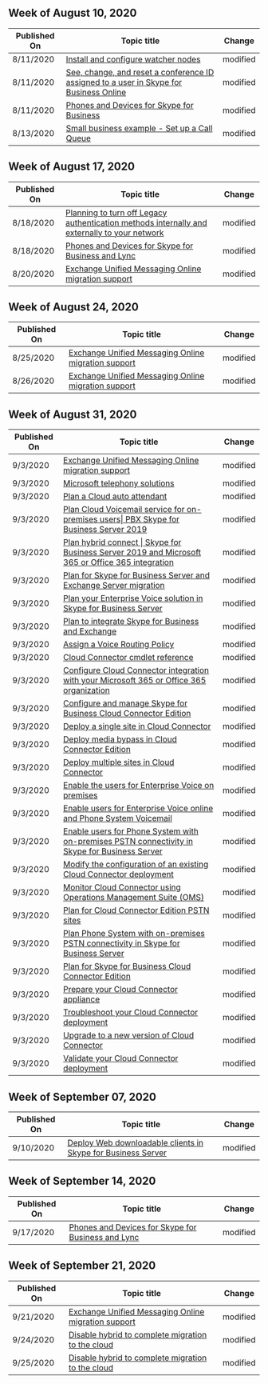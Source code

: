 <!-- This file is generated automatically each week. Changes made to this file will be overwritten.-->



## Week of August 10, 2020


| Published On |Topic title | Change |
|------|------------|--------|
| 8/11/2020 | [Install and configure watcher nodes](/SkypeForBusiness/tools/watcher-nodes-2019) | modified |
| 8/11/2020 | [See, change, and reset a conference ID assigned to a user in Skype for Business Online](/SkypeForBusiness/audio-conferencing-in-office-365/see-change-and-reset-a-conference-id-assigned-to-a-user) | modified |
| 8/11/2020 | [Phones and Devices for Skype for Business](/SkypeForBusiness/certification/devices-ip-phones) | modified |
| 8/13/2020 | [Small business example - Set up a Call Queue](/SkypeForBusiness/what-is-phone-system-in-office-365/tutorial-cq) | modified |


## Week of August 17, 2020


| Published On |Topic title | Change |
|------|------------|--------|
| 8/18/2020 | [Planning to turn off Legacy authentication methods internally and externally to your network](/SkypeForBusiness/plan-your-deployment/modern-authentication/turn-on-modern-auth) | modified |
| 8/18/2020 | [Phones and Devices for Skype for Business and Lync](/SkypeForBusiness/certification/devices-usb-devices) | modified |
| 8/20/2020 | [Exchange Unified Messaging Online migration support](/SkypeForBusiness/plan/exchange-unified-messaging-online-migration-support) | modified |


## Week of August 24, 2020


| Published On |Topic title | Change |
|------|------------|--------|
| 8/25/2020 | [Exchange Unified Messaging Online migration support](/SkypeForBusiness/plan/exchange-unified-messaging-online-migration-support) | modified |
| 8/26/2020 | [Exchange Unified Messaging Online migration support](/SkypeForBusiness/plan/exchange-unified-messaging-online-migration-support) | modified |


## Week of August 31, 2020


| Published On |Topic title | Change |
|------|------------|--------|
| 9/3/2020 | [Exchange Unified Messaging Online migration support](/SkypeForBusiness/plan/exchange-unified-messaging-online-migration-support) | modified |
| 9/3/2020 | [Microsoft telephony solutions](/SkypeForBusiness/hybrid/msft-telephony-solutions) | modified |
| 9/3/2020 | [Plan a Cloud auto attendant](/SkypeForBusiness/hybrid/plan-cloud-auto-attendant) | modified |
| 9/3/2020 | [Plan Cloud Voicemail service for on-premises users\| PBX Skype for Business Server 2019](/SkypeForBusiness/hybrid/plan-cloud-voicemail) | modified |
| 9/3/2020 | [Plan hybrid connect \| Skype for Business Server 2019 and Microsoft 365 or Office 365 integration](/SkypeForBusiness/hybrid/plan-hybrid-connectivity) | modified |
| 9/3/2020 | [Plan for Skype for Business Server and Exchange Server migration](/SkypeForBusiness/hybrid/plan-um-migration) | modified |
| 9/3/2020 | [Plan your Enterprise Voice solution in Skype for Business Server](/SkypeForBusiness/plan-your-deployment/enterprise-voice-solution/enterprise-voice-solution) | modified |
| 9/3/2020 | [Plan to integrate Skype for Business and Exchange](/SkypeForBusiness/plan-your-deployment/integrate-with-exchange/integrate-with-exchange) | modified |
| 9/3/2020 | [Assign a Voice Routing Policy](/SkypeForBusiness/skype-for-business-hybrid-solutions/plan-your-phone-system-cloud-pbx-solution/assign-a-voice-routing-policy) | modified |
| 9/3/2020 | [Cloud Connector cmdlet reference](/SkypeForBusiness/skype-for-business-hybrid-solutions/plan-your-phone-system-cloud-pbx-solution/cloud-connector-cmdlet-reference) | modified |
| 9/3/2020 | [Configure Cloud Connector integration with your Microsoft 365 or Office 365 organization](/SkypeForBusiness/skype-for-business-hybrid-solutions/plan-your-phone-system-cloud-pbx-solution/configure-cloud-connector-integration-with-your-office-365-tenant) | modified |
| 9/3/2020 | [Configure and manage Skype for Business Cloud Connector Edition](/SkypeForBusiness/skype-for-business-hybrid-solutions/plan-your-phone-system-cloud-pbx-solution/configure-skype-for-business-cloud-connector-edition) | modified |
| 9/3/2020 | [Deploy a single site in Cloud Connector](/SkypeForBusiness/skype-for-business-hybrid-solutions/plan-your-phone-system-cloud-pbx-solution/deploy-a-single-site-in-cloud-connector) | modified |
| 9/3/2020 | [Deploy media bypass in Cloud Connector Edition](/SkypeForBusiness/skype-for-business-hybrid-solutions/plan-your-phone-system-cloud-pbx-solution/deploy-media-bypass-in-cloud-connector) | modified |
| 9/3/2020 | [Deploy multiple sites in Cloud Connector](/SkypeForBusiness/skype-for-business-hybrid-solutions/plan-your-phone-system-cloud-pbx-solution/deploy-multiple-sites-in-cloud-connector) | modified |
| 9/3/2020 | [Enable the users for Enterprise Voice on premises](/SkypeForBusiness/skype-for-business-hybrid-solutions/plan-your-phone-system-cloud-pbx-solution/enable-the-users-for-enterprise-voice-on-premises) | modified |
| 9/3/2020 | [Enable users for Enterprise Voice online and Phone System Voicemail](/SkypeForBusiness/skype-for-business-hybrid-solutions/plan-your-phone-system-cloud-pbx-solution/enable-users-for-enterprise-voice-online-and-phone-system-voicemail) | modified |
| 9/3/2020 | [Enable users for Phone System with on-premises PSTN connectivity in Skype for Business Server](/SkypeForBusiness/skype-for-business-hybrid-solutions/plan-your-phone-system-cloud-pbx-solution/enable-users-for-phone-system) | modified |
| 9/3/2020 | [Modify the configuration of an existing Cloud Connector deployment](/SkypeForBusiness/skype-for-business-hybrid-solutions/plan-your-phone-system-cloud-pbx-solution/modify-the-configuration-of-an-existing-cloud-connector-deployment) | modified |
| 9/3/2020 | [Monitor Cloud Connector using Operations Management Suite (OMS)](/SkypeForBusiness/skype-for-business-hybrid-solutions/plan-your-phone-system-cloud-pbx-solution/monitor-cloud-connector-using-operations-management-suite-oms) | modified |
| 9/3/2020 | [Plan for Cloud Connector Edition PSTN sites](/SkypeForBusiness/skype-for-business-hybrid-solutions/plan-your-phone-system-cloud-pbx-solution/plan-for-cloud-connector-edition-pstn-sites) | modified |
| 9/3/2020 | [Plan Phone System with on-premises PSTN connectivity in Skype for Business Server](/SkypeForBusiness/skype-for-business-hybrid-solutions/plan-your-phone-system-cloud-pbx-solution/plan-phone-system-with-on-premises-pstn-connectivity) | modified |
| 9/3/2020 | [Plan for Skype for Business Cloud Connector Edition](/SkypeForBusiness/skype-for-business-hybrid-solutions/plan-your-phone-system-cloud-pbx-solution/plan-skype-for-business-cloud-connector-edition) | modified |
| 9/3/2020 | [Prepare your Cloud Connector appliance](/SkypeForBusiness/skype-for-business-hybrid-solutions/plan-your-phone-system-cloud-pbx-solution/prepare-your-cloud-connector-appliance) | modified |
| 9/3/2020 | [Troubleshoot your Cloud Connector deployment](/SkypeForBusiness/skype-for-business-hybrid-solutions/plan-your-phone-system-cloud-pbx-solution/troubleshoot-your-cloud-connector-deployment) | modified |
| 9/3/2020 | [Upgrade to a new version of Cloud Connector](/SkypeForBusiness/skype-for-business-hybrid-solutions/plan-your-phone-system-cloud-pbx-solution/upgrade-to-a-new-version-of-cloud-connector) | modified |
| 9/3/2020 | [Validate your Cloud Connector deployment](/SkypeForBusiness/skype-for-business-hybrid-solutions/plan-your-phone-system-cloud-pbx-solution/validate-your-cloud-connector-deployment) | modified |


## Week of September 07, 2020


| Published On |Topic title | Change |
|------|------------|--------|
| 9/10/2020 | [Deploy Web downloadable clients in Skype for Business Server](/SkypeForBusiness/deploy/deploy-clients/deploy-web-downloadable-clients) | modified |


## Week of September 14, 2020


| Published On |Topic title | Change |
|------|------------|--------|
| 9/17/2020 | [Phones and Devices for Skype for Business and Lync](/SkypeForBusiness/certification/devices-usb-devices) | modified |


## Week of September 21, 2020


| Published On |Topic title | Change |
|------|------------|--------|
| 9/21/2020 | [Exchange Unified Messaging Online migration support](/SkypeForBusiness/plan/exchange-unified-messaging-online-migration-support) | modified |
| 9/24/2020 | [Disable hybrid to complete migration to the cloud](/SkypeForBusiness/hybrid/cloud-consolidation-disabling-hybrid) | modified |
| 9/25/2020 | [Disable hybrid to complete migration to the cloud](/SkypeForBusiness/hybrid/cloud-consolidation-disabling-hybrid) | modified |

